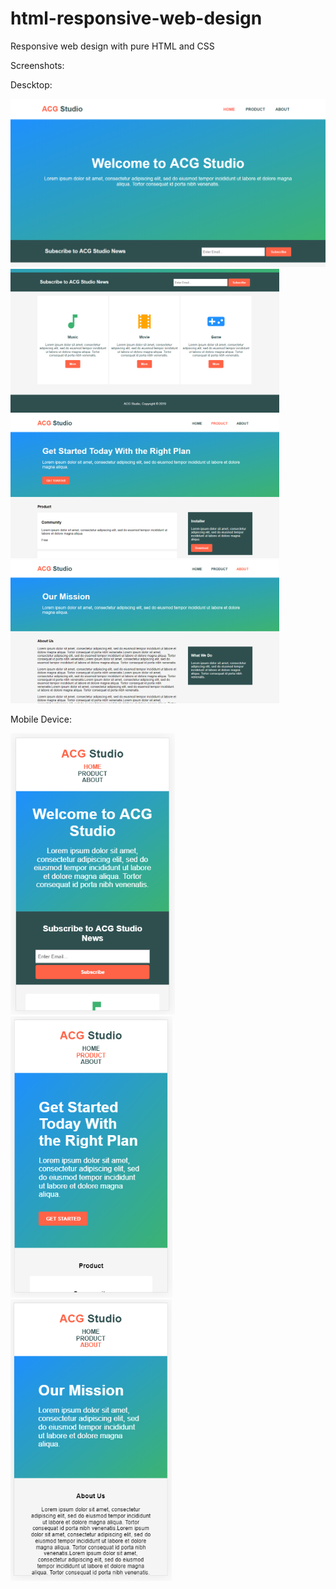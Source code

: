 # html-responsive-web-design
Responsive web design with pure HTML and CSS

Screenshots:

Descktop:

<img src="screenshots/desktop/index1.png" width="870"> <img src="screenshots/desktop/index2.png" width="430"> <img src="screenshots/desktop/product.png" width="430"> <img src="screenshots/desktop/about.png" width="430">


Mobile Device:

<img src="screenshots/mobile/index-mobile.png" height="450"> <img src="screenshots/mobile/product-mobile.png" height="450"> <img src="screenshots/mobile/about-mobile.png" height="450">
